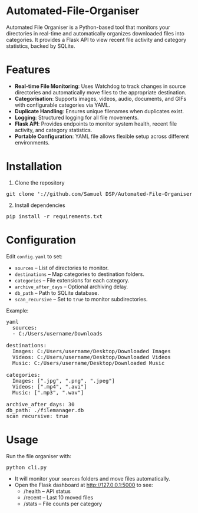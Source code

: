 # Automated-File-Organiser
Automated File Organiser is a Python-based tool that monitors your directories in real-time and automatically organizes downloaded files into categories. It provides a Flask API to view recent file activity and category statistics, backed by SQLite.

# Features

  - **Real-time File Monitoring**: Uses Watchdog to track changes in source directories and automatically move files to the appropriate destination.
  - **Categorisation**: Supports images, videos, audio, documents, and GIFs with configurable categories via YAML.
  - **Duplicate Handling**: Ensures unique filenames when duplicates exist.
  - **Logging**: Structured logging for all file movements.
  - **Flask API**: Provides endpoints to monitor system health, recent file activity, and category statistics.
  - **Portable Configuration**: YAML file allows flexible setup across different environments.

# Installation
1. Clone the repository
<pre>git clone '://github.com/Samuel_DSP/Automated-File-Organiser.git</pre>
2. Install dependencies
<pre>pip install -r requirements.txt</pre>


# Configuration
Edit `config.yaml` to set:
  - `sources` – List of directories to monitor.
  - `destinations` – Map categories to destination folders.
  - `categories` – File extensions for each category.
  - `archive_after_days` – Optional archiving delay.
  - `db_path` – Path to SQLite database.
  - `scan_recursive` – Set to `true` to monitor subdirectories.

Example:
<pre>yaml 
  sources:
  - C:/Users/username/Downloads

destinations:
  Images: C:/Users/username/Desktop/Downloaded Images
  Videos: C:/Users/username/Desktop/Downloaded Videos
  Music: C:/Users/username/Desktop/Downloaded Music

categories:
  Images: [".jpg", ".png", ".jpeg"]
  Videos: [".mp4", ".avi"]
  Music: [".mp3", ".wav"]

archive_after_days: 30
db_path: ./filemanager.db
scan_recursive: true
</pre>

# Usage
Run the file organiser with:
<pre>python cli.py</pre>
- It will monitor your `sources` folders and move files automatically.
- Open the Flask dashboard at http://127.0.0.1:5000 to see:
  - /health – API status
  - /recent – Last 10 moved files
  - /stats – File counts per category
